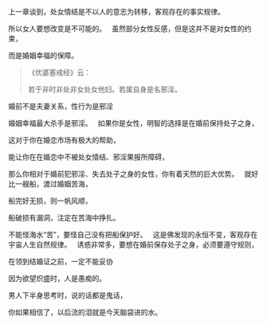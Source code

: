 上一章谈到，处女情结是不以人的意志为转移，客观存在的事实规律。

所以女人要想改变是不可能的。
&nbsp;
虽然部分女性反感，但是这并不是对女性的约束，

而是婚姻幸福的保障。

> 《优婆塞戒经》云： 
> 
> 若于非时非处非女处女他妇。若属自身是名邪淫。

婚前不是夫妻关系，性行为是邪淫

婚姻幸福最大杀手是邪淫。
&nbsp;
如果你是女性，明智的选择是在婚前保持处子之身，

这对于你在婚恋市场有极大的帮助，

能让你在在婚恋中不被处女情结、邪淫果报所障碍，

那么你相对于婚前犯邪淫、失去处子之身的女性，你有着天然的巨大优势。
&nbsp;
就好比一艘船，渡过婚姻苦海，

船完好无损，则一帆风顺，

船破损有漏洞，注定在苦海中挣扎。

不能怪海水“苦”，要怪自己没有把船保护好。
&nbsp;
这是佛发现的永恒不变，客观存在宇宙人生自然规律。
&nbsp;
诱惑非常多，要想在婚前保存处子之身，必须要遵守规则，

在领到结婚证之前，一定不能妥协

因为欲望炽盛时，人是愚痴的。

男人下半身思考时，说的话都是鬼话，

你如果相信了，以后流的泪就是今天脑袋进的水。